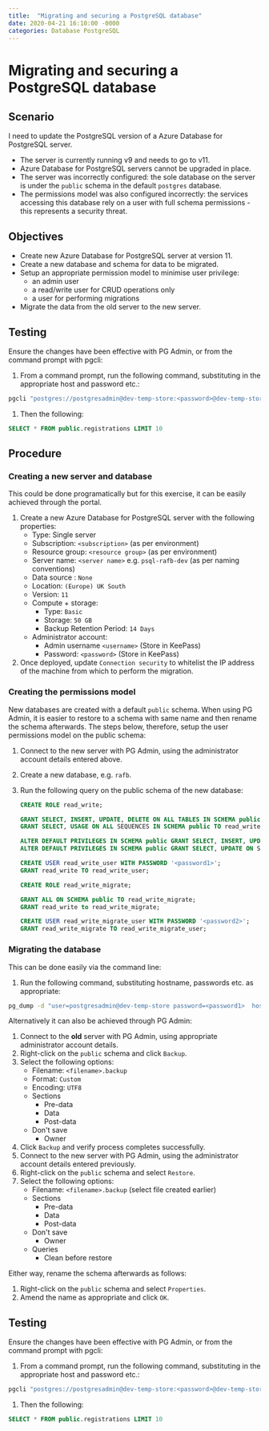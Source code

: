 ```yaml
---
title:  "Migrating and securing a PostgreSQL database"
date: 2020-04-21 16:10:00 -0000
categories: Database PostgreSQL
---
```

# Migrating and securing a PostgreSQL database

## Scenario
I need to update the PostgreSQL version of a Azure Database for PostgreSQL server.

 * The server is currently running v9 and needs to go to v11.
 * Azure Database for PostgreSQL servers cannot be upgraded in place.
 * The server was incorrectly configured: the sole database on the server is under the `public` schema in the default `postgres` database.
 * The permissions model was also configured incorrectly: the services accessing this database rely on a user with full schema permissions - this represents a security threat.

## Objectives
 * Create new Azure Database for PostgreSQL server at version 11.
 * Create a new database and schema for data to be migrated.
 * Setup an appropriate permission model to minimise user privilege:
    * an admin user
    * a read/write user for CRUD operations only
    * a user for performing migrations
 * Migrate the data from the old server to the new server.

 ## Testing
 Ensure the changes have been effective with PG Admin, or from the command prompt with pgcli:
 1. From a command prompt, run the following command, substituting in the appropriate host and password etc.: 
  ```sh
  pgcli "postgres://postgresadmin@dev-temp-store:<password>@dev-temp-store.postgres.database.azure.com:5432/postgres?sslmode=require"
  ```
1. Then the following:  
  ```sql
  SELECT * FROM public.registrations LIMIT 10
  ```
## Procedure
### Creating a new server and database
This could be done programatically but for this exercise, it can be easily achieved through the portal.
 1. Create a new Azure Database for PostgreSQL server with the following properties:
    * Type: Single server
    * Subscription: `<subscription>` (as per environment)
    * Resource group: `<resource group>` (as per environment)
    * Server name: `<server name>` e.g. `psql-rafb-dev` (as per naming conventions)
    * Data source : `None`
    * Location: `(Europe) UK South`
    * Version: `11`
    * Compute + storage: 
      * Type: `Basic`  
      * Storage: `50 GB`
      * Backup Retention Period: `14 Days`
    * Administrator account:
      * Admin username `<username>` (Store in KeePass)
      * Password: `<password>` (Store in KeePass)
 1. Once deployed, update `Connection security` to whitelist the IP address of the machine from which to perform the migration.

### Creating the permissions model
New databases are created with a default `public` schema. When using PG Admin, it is easier to restore to a schema with same name and then rename the schema afterwards. The steps below, therefore, setup the user permissions model on the public schema:
 1. Connect to the new server with PG Admin, using the administrator account details entered above.
 1. Create a new database, e.g. `rafb`.
 1. Run the following query on the public schema of the new database:

    ```sql
    CREATE ROLE read_write;

    GRANT SELECT, INSERT, UPDATE, DELETE ON ALL TABLES IN SCHEMA public TO read_write;  
    GRANT SELECT, USAGE ON ALL SEQUENCES IN SCHEMA public TO read_write;

    ALTER DEFAULT PRIVILEGES IN SCHEMA public GRANT SELECT, INSERT, UPDATE, DELETE ON TABLES TO read_write;  
    ALTER DEFAULT PRIVILEGES IN SCHEMA public GRANT SELECT, UPDATE ON SEQUENCES TO read_write;

    CREATE USER read_write_user WITH PASSWORD '<password1>';  
    GRANT read_write TO read_write_user;

    CREATE ROLE read_write_migrate;

    GRANT ALL ON SCHEMA public TO read_write_migrate;  
    GRANT read_write to read_write_migrate;

    CREATE USER read_write_migrate_user WITH PASSWORD '<password2>';  
    GRANT read_write_migrate TO read_write_migrate_user;
    ```

### Migrating the database
This can be done easily via the command line: 
 1. Run the following command, substituting hostname, passwords etc. as appropriate:  
 ```sh
 pg_dump -d "user=postgresadmin@dev-temp-store password=<password1>  host=dev-temp-store.postgres.database.azure.com port=5432 dbname=postgres sslmode=require" | psql -d "user=postgres@psql-rafb-dev password=<password2> host=psql-rafb-dev.postgres.database.azure.com port=5432 dbname=rafb sslmode=require"
 ```

Alternatively it can also be achieved through PG Admin: 
 1. Connect to the **old** server with PG Admin, using appropriate administrator account details.
 1. Right-click on the `public` schema and click `Backup`.
 1. Select the following options:
    * Filename: `<filename>.backup`
    * Format: `Custom`
    * Encoding: `UTF8`
    * Sections
      * Pre-data
      * Data
      * Post-data
    * Don't save
      * Owner
 1. Click `Backup` and verify process completes successfully.
 1. Connect to the new server with PG Admin, using the administrator account details entered previously.   
 1. Right-click on the `public` schema and select `Restore`.
 1. Select the following options:
    * Filename: `<filename>.backup` (select file created earlier)
    * Sections
      * Pre-data
      * Data
      * Post-data
    * Don't save
      * Owner
    * Queries
      * Clean before restore  

Either way, rename the schema afterwards as follows:
 1. Right-click on the `public` schema and select `Properties`.
 1. Amend the name as appropriate and click `OK`.
 
 ## Testing
 Ensure the changes have been effective with PG Admin, or from the command prompt with pgcli:
 1. From a command prompt, run the following command, substituting in the appropriate host and password etc.: 
  ```sh
  pgcli "postgres://postgresadmin@dev-temp-store:<password>@dev-temp-store.postgres.database.azure.com:5432/postgres?sslmode=require"
  ```
1. Then the following:  
  ```sql
  SELECT * FROM public.registrations LIMIT 10
  ```